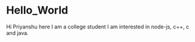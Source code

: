 # Hello_World
Hi Priyanshu here
I am a college student I am interested in node-js, c++, c and java.
